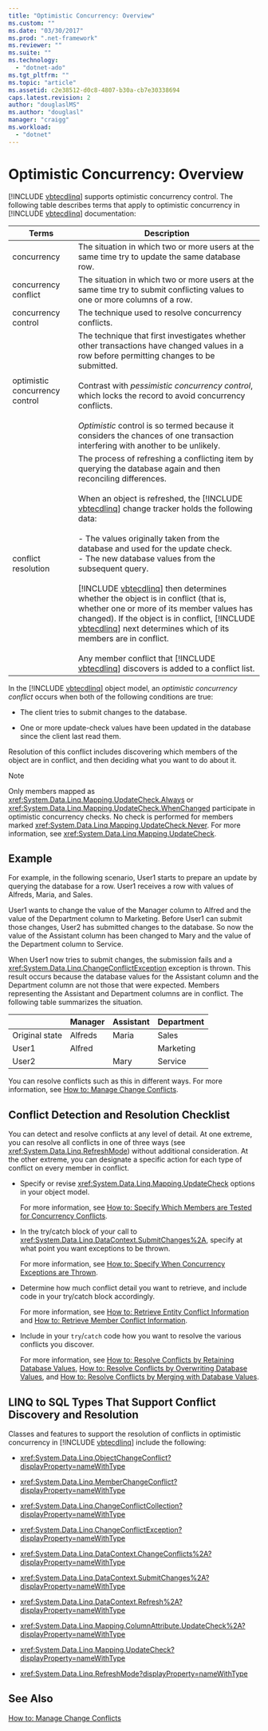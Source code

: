 ```yaml
---
title: "Optimistic Concurrency: Overview"
ms.custom: ""
ms.date: "03/30/2017"
ms.prod: ".net-framework"
ms.reviewer: ""
ms.suite: ""
ms.technology: 
  - "dotnet-ado"
ms.tgt_pltfrm: ""
ms.topic: "article"
ms.assetid: c2e38512-d0c8-4807-b30a-cb7e30338694
caps.latest.revision: 2
author: "douglaslMS"
ms.author: "douglasl"
manager: "craigg"
ms.workload: 
  - "dotnet"
---
```

# Optimistic Concurrency: Overview
[!INCLUDE [vbtecdlinq](../../../../../../includes/vbtecdlinq-md.md)] supports optimistic concurrency control. The following table describes terms that apply to optimistic concurrency in [!INCLUDE [vbtecdlinq](../../../../../../includes/vbtecdlinq-md.md)] documentation:  


|             Terms              |                                                                                                                                                                                                                                                                                                                                                                                                                                                                   Description                                                                                                                                                                                                                                                                                                                                                                                                                                                                   |
|--------------------------------|-------------------------------------------------------------------------------------------------------------------------------------------------------------------------------------------------------------------------------------------------------------------------------------------------------------------------------------------------------------------------------------------------------------------------------------------------------------------------------------------------------------------------------------------------------------------------------------------------------------------------------------------------------------------------------------------------------------------------------------------------------------------------------------------------------------------------------------------------------------------------------------------------------------------------------------------------|
|          concurrency           |                                                                                                                                                                                                                                                                                                                                                                                                                         The situation in which two or more users at the same time try to update the same database row.                                                                                                                                                                                                                                                                                                                                                                                                                          |
|      concurrency conflict      |                                                                                                                                                                                                                                                                                                                                                                                                           The situation in which two or more users at the same time try to submit conflicting values to one or more columns of a row.                                                                                                                                                                                                                                                                                                                                                                                                           |
|      concurrency control       |                                                                                                                                                                                                                                                                                                                                                                                                                                              The technique used to resolve concurrency conflicts.                                                                                                                                                                                                                                                                                                                                                                                                                                               |
| optimistic concurrency control |                                                                                                                                                                                                                                                                     The technique that first investigates whether other transactions have changed values in a row before permitting changes to be submitted.<br /><br /> Contrast with *pessimistic concurrency control*, which locks the record to avoid concurrency conflicts.<br /><br /> *Optimistic* control is so termed because it considers the chances of one transaction interfering with another to be unlikely.                                                                                                                                                                                                                                                                     |
|      conflict resolution       | The process of refreshing a conflicting item by querying the database again and then reconciling differences.<br /><br /> When an object is refreshed, the [!INCLUDE [vbtecdlinq](../../../../../../includes/vbtecdlinq-md.md)] change tracker holds the following data:<br /><br /> -   The values originally taken from the database and used for the update check.<br />-   The new database values from the subsequent query.<br /><br /> [!INCLUDE [vbtecdlinq](../../../../../../includes/vbtecdlinq-md.md)] then determines whether the object is in conflict (that is, whether one or more of its member values has changed). If the object is in conflict, [!INCLUDE [vbtecdlinq](../../../../../../includes/vbtecdlinq-md.md)] next determines which of its members are in conflict.<br /><br /> Any member conflict that [!INCLUDE [vbtecdlinq](../../../../../../includes/vbtecdlinq-md.md)] discovers is added to a conflict list. |

 In the [!INCLUDE [vbtecdlinq](../../../../../../includes/vbtecdlinq-md.md)] object model, an *optimistic concurrency conflict* occurs when both of the following conditions are true:  

-   The client tries to submit changes to the database.  

-   One or more update-check values have been updated in the database since the client last read them.  

 Resolution of this conflict includes discovering which members of the object are in conflict, and then deciding what you want to do about it.  

> [!NOTE]
>  Only members mapped as <xref:System.Data.Linq.Mapping.UpdateCheck.Always> or <xref:System.Data.Linq.Mapping.UpdateCheck.WhenChanged> participate in optimistic concurrency checks. No check is performed for members marked <xref:System.Data.Linq.Mapping.UpdateCheck.Never>. For more information, see <xref:System.Data.Linq.Mapping.UpdateCheck>.  

## Example  
 For example, in the following scenario, User1 starts to prepare an update by querying the database for a row. User1 receives a row with values of Alfreds, Maria, and Sales.  

 User1 wants to change the value of the Manager column to Alfred and the value of the Department column to Marketing. Before User1 can submit those changes, User2 has submitted changes to the database. So now the value of the Assistant column has been changed to Mary and the value of the Department column to Service.  

 When User1 now tries to submit changes, the submission fails and a <xref:System.Data.Linq.ChangeConflictException> exception is thrown. This result occurs because the database values for the Assistant column and the Department column are not those that were expected. Members representing the Assistant and Department columns are in conflict. The following table summarizes the situation.  

||Manager|Assistant|Department|  
|------|-------------|---------------|----------------|  
|Original state|Alfreds|Maria|Sales|  
|User1|Alfred||Marketing|  
|User2||Mary|Service|  

 You can resolve conflicts such as this in different ways. For more information, see [How to: Manage Change Conflicts](../../../../../../docs/framework/data/adonet/sql/linq/how-to-manage-change-conflicts.md).  

## Conflict Detection and Resolution Checklist  
 You can detect and resolve conflicts at any level of detail. At one extreme, you can resolve all conflicts in one of three ways (see <xref:System.Data.Linq.RefreshMode>) without additional consideration. At the other extreme, you can designate a specific action for each type of conflict on every member in conflict.  

-   Specify or revise <xref:System.Data.Linq.Mapping.UpdateCheck> options in your object model.  

     For more information, see [How to: Specify Which Members are Tested for Concurrency Conflicts](../../../../../../docs/framework/data/adonet/sql/linq/how-to-specify-which-members-are-tested-for-concurrency-conflicts.md).  

-   In the try/catch block of your call to <xref:System.Data.Linq.DataContext.SubmitChanges%2A>, specify at what point you want exceptions to be thrown.  

     For more information, see [How to: Specify When Concurrency Exceptions are Thrown](../../../../../../docs/framework/data/adonet/sql/linq/how-to-specify-when-concurrency-exceptions-are-thrown.md).  

-   Determine how much conflict detail you want to retrieve, and include code in your try/catch block accordingly.  

     For more information, see [How to: Retrieve Entity Conflict Information](../../../../../../docs/framework/data/adonet/sql/linq/how-to-retrieve-entity-conflict-information.md) and [How to: Retrieve Member Conflict Information](../../../../../../docs/framework/data/adonet/sql/linq/how-to-retrieve-member-conflict-information.md).  

-   Include in your `try`/`catch` code how you want to resolve the various conflicts you discover.  

     For more information, see [How to: Resolve Conflicts by Retaining Database Values](../../../../../../docs/framework/data/adonet/sql/linq/how-to-resolve-conflicts-by-retaining-database-values.md), [How to: Resolve Conflicts by Overwriting Database Values](../../../../../../docs/framework/data/adonet/sql/linq/how-to-resolve-conflicts-by-overwriting-database-values.md), and [How to: Resolve Conflicts by Merging with Database Values](../../../../../../docs/framework/data/adonet/sql/linq/how-to-resolve-conflicts-by-merging-with-database-values.md).  

## LINQ to SQL Types That Support Conflict Discovery and Resolution  
 Classes and features to support the resolution of conflicts in optimistic concurrency in [!INCLUDE [vbtecdlinq](../../../../../../includes/vbtecdlinq-md.md)] include the following:  

-   <xref:System.Data.Linq.ObjectChangeConflict?displayProperty=nameWithType>  

-   <xref:System.Data.Linq.MemberChangeConflict?displayProperty=nameWithType>  

-   <xref:System.Data.Linq.ChangeConflictCollection?displayProperty=nameWithType>  

-   <xref:System.Data.Linq.ChangeConflictException?displayProperty=nameWithType>  

-   <xref:System.Data.Linq.DataContext.ChangeConflicts%2A?displayProperty=nameWithType>  

-   <xref:System.Data.Linq.DataContext.SubmitChanges%2A?displayProperty=nameWithType>  

-   <xref:System.Data.Linq.DataContext.Refresh%2A?displayProperty=nameWithType>  

-   <xref:System.Data.Linq.Mapping.ColumnAttribute.UpdateCheck%2A?displayProperty=nameWithType>  

-   <xref:System.Data.Linq.Mapping.UpdateCheck?displayProperty=nameWithType>  

-   <xref:System.Data.Linq.RefreshMode?displayProperty=nameWithType>  

## See Also  
 [How to: Manage Change Conflicts](../../../../../../docs/framework/data/adonet/sql/linq/how-to-manage-change-conflicts.md)
